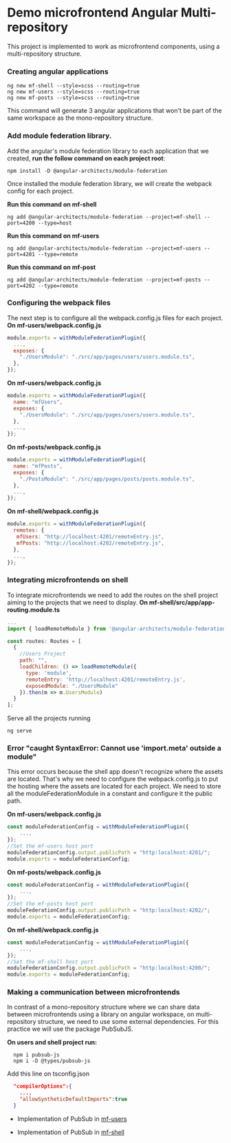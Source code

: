 # Demo microfrontend Angular Multi-repository

This project is implemented to work as microfrontend components, using a multi-repository structure.

### Creating angular applications

```shell
ng new mf-shell --style=scss --routing=true
ng new mf-users --style=scss --routing=true
ng new mf-posts --style=scss --routing=true
```

This command will generate 3 angular applications that won't be part of the same workspace as the mono-repository structure.

### Add module federation library.

Add the angular's module federation library to each application that we created, **run the follow command on each project root**:

```shell
npm install -D @angular-architects/module-federation
```

Once installed the module federation library, we will create the webpack config for each project.

**Run this command on mf-shell**

```shell
ng add @angular-architects/module-federation --project=mf-shell --port=4200 --type=host
```

**Run this command on mf-users**

```shell
ng add @angular-architects/module-federation --project=mf-users --port=4201 --type=remote
```

**Run this command on mf-post**

```shell
ng add @angular-architects/module-federation --project=mf-posts --port=4202 --type=remote
```

### Configuring the webpack files

The next step is to configure all the webpack.config.js files for each project.
**On mf-users/webpack.config.js**

```javascript
module.exports = withModuleFederationPlugin({
  ...,
  exposes: {
    "./UsersModule": "./src/app/pages/users/users.module.ts",
  },
});
```

**On mf-users/webpack.config.js**

```javascript
module.exports = withModuleFederationPlugin({
  name: "mfUsers",
  exposes: {
    "./UsersModule": "./src/app/pages/users/users.module.ts",
  },
  ...,
});
```

**On mf-posts/webpack.config.js**

```javascript
module.exports = withModuleFederationPlugin({
  name: "mfPosts",
  exposes: {
    "./PostsModule": "./src/app/pages/posts/posts.module.ts",
  },
  ...,
});
```

**On mf-shell/webpack.config.js**

```javascript
module.exports = withModuleFederationPlugin({
  remotes: {
   mfUsers: "http://localhost:4201/remoteEntry.js",
   mfPosts: "http://localhost:4202/remoteEntry.js",
  },
  ...,
});
```

### Integrating microfrontends on shell

To integrate microfrontends we need to add the routes on the shell project aiming to the projects that we need to display.
**On mf-shell/src/app/app-routing.module.ts**

```js
...
import { loadRemoteModule } from '@angular-architects/module-federation';

const routes: Routes = [
  {
    //Users Project
    path: "",
    loadChildren: () => loadRemoteModule({
      type: 'module',
      remoteEntry: 'http://localhost:4201/remoteEntry.js',
      exposedModule: "./UsersModule"
    }).then(m => m.UsersModule)
  }
];
```

Serve all the projects running

```shell
ng serve
```

### Error "caught SyntaxError: Cannot use 'import.meta' outside a module"

This error occurs because the shell app doesn't recognize where the assets are located.
That's why we need to configure the webpack.config.js to put the hosting where the assets are located for each project.
We need to store all the moduleFederationModule in a constant and configure it the public path.

**On mf-users/webpack.config.js**

```js
const moduleFederationConfig = withModuleFederationPlugin({
    ...,
});
//Set the mf-users host port
moduleFederationConfig.output.publicPath = "http:localhost:4201/";
module.exports = moduleFederationConfig;
```

**On mf-posts/webpack.config.js**

```js
const moduleFederationConfig = withModuleFederationPlugin({
    ...,
});
//Set the mf-posts host port
moduleFederationConfig.output.publicPath = "http:localhost:4202/";
module.exports = moduleFederationConfig;
```

**On mf-shell/webpack.config.js**

```js
const moduleFederationConfig = withModuleFederationPlugin({
    ...,
});
//Set the mf-shell host port
moduleFederationConfig.output.publicPath = "http:localhost:4200/";
module.exports = moduleFederationConfig;
```

### Making a communication between microfrontends

In contrast of a mono-repository structure where we can share data between microfrontends using a library on angular workspace, on multi-repository structure, we need to use some external dependencies.
For this practice we will use the package PubSubJS.

**On users and shell project run:**

```shell
  npm i pubsub-js
  npm i -D @types/pubsub-js
```

Add this line on tsconfig.json
```json
  "compilerOptions":{
    ...,
    "allowSyntheticDefaultImports":true
  }
```

- Implementation of PubSub in [mf-users](https://github.com/FernandoGM15/demo-microfrontend-multirepo/blob/main/mf-users/src/app/pages/users/user-card/user-card.component.ts#L21)

- Implementation of PubSub in [mf-shell](https://github.com/FernandoGM15/demo-microfrontend-multirepo/blob/main/mf-shell/src/app/app.component.ts#L19)
